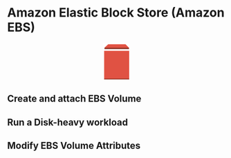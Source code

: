 # Amazon Elastic Block Store (Amazon EBS)

<p align="center"><img src="./images/logo.png"/></p>

## Create and attach EBS Volume

## Run a Disk-heavy workload

## Modify EBS Volume Attributes
